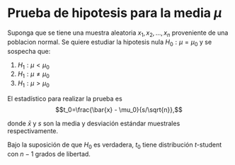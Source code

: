 Prueba de hipotesis para la media $\mu$
=======================

Suponga que se tiene una muestra aleatoria $x_1, x_2, \ldots, x_n$ proveniente de una poblacion normal. Se quiere estudiar la hipotesis nula $H_0: \mu = \mu_0$ y se sospecha que:

1. $H_1: \mu < \mu_0$
2. $H_1: \mu \neq \mu_0$
3. $H_1: \mu > \mu_0$

El estadístico para realizar la prueba es $$t_0=\frac{\bar{x} - \mu_0}{s/\sqrt{n}},$$

donde $\bar{x}$ y $s$ son la media y desviación estándar muestrales respectivamente.

Bajo la suposición de que $H_0$ es verdadera, $t_0$ tiene distribución $t$-student con $n-1$ grados de libertad.

